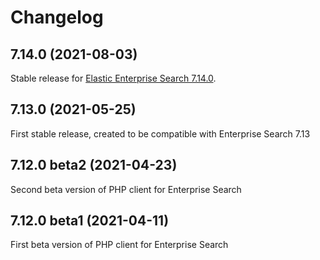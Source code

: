 # Changelog

## 7.14.0 (2021-08-03)

Stable release for [Elastic Enterprise Search 7.14.0](https://www.elastic.co/guide/en/enterprise-search/master/release-notes-7.14.0.html).

## 7.13.0 (2021-05-25)

First stable release, created to be compatible with Enterprise Search 7.13

## 7.12.0 beta2 (2021-04-23)

Second beta version of PHP client for Enterprise Search

## 7.12.0 beta1 (2021-04-11)

First beta version of PHP client for Enterprise Search